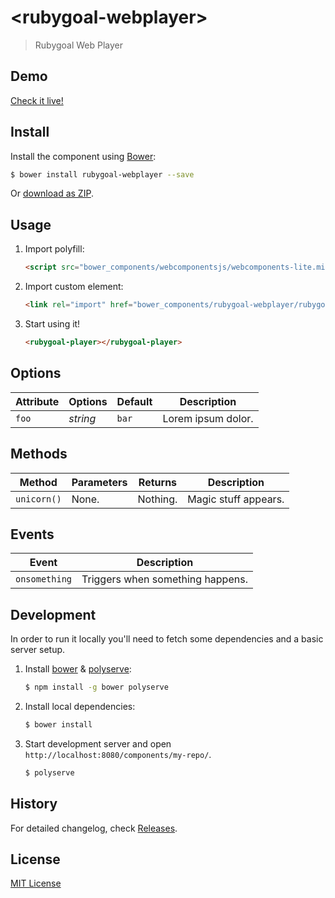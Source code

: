 # &lt;rubygoal-webplayer&gt;

> Rubygoal Web Player

## Demo

[Check it live!](http://jmbejar.github.io/rubygoal-webplayer)

## Install

Install the component using [Bower](http://bower.io/):

```sh
$ bower install rubygoal-webplayer --save
```

Or [download as ZIP](https://github.com/jmbejar/rubygoal-player/archive/master.zip).

## Usage

1. Import polyfill:

    ```html
    <script src="bower_components/webcomponentsjs/webcomponents-lite.min.js"></script>
    ```

2. Import custom element:

    ```html
    <link rel="import" href="bower_components/rubygoal-webplayer/rubygoal-player.html">
    ```

3. Start using it!

    ```html
    <rubygoal-player></rubygoal-player>
    ```

## Options

Attribute     | Options     | Default      | Description
---           | ---         | ---          | ---
`foo`         | *string*    | `bar`        | Lorem ipsum dolor.

## Methods

Method        | Parameters   | Returns     | Description
---           | ---          | ---         | ---
`unicorn()`   | None.        | Nothing.    | Magic stuff appears.

## Events

Event         | Description
---           | ---
`onsomething` | Triggers when something happens.

## Development

In order to run it locally you'll need to fetch some dependencies and a basic server setup.

1. Install [bower](http://bower.io/) & [polyserve](https://npmjs.com/polyserve):

    ```sh
    $ npm install -g bower polyserve
    ```

2. Install local dependencies:

    ```sh
    $ bower install
    ```

3. Start development server and open `http://localhost:8080/components/my-repo/`.

    ```sh
    $ polyserve
    ```

## History

For detailed changelog, check [Releases](https://github.com/jmbejar/rubygoal-player/releases).

## License

[MIT License](http://opensource.org/licenses/MIT)
